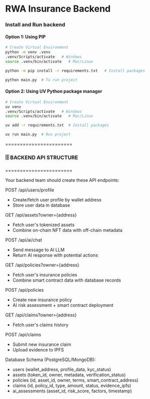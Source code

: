 # RWA Insurance Backend

### Install and Run backend 

#### Option 1: Using PIP
```bash
# Create Virtual Environment
python -m venv .venv
.venv/Scripts/activate   # Windows
source .venv/bin/activate   # Mac/Linux

python -m pip install -r requirements.txt   # Install packages

python main.py  # To run project
```

#### Option 2: Using UV Python package manager
```bash
# Create Virtual Environment
uv venv
.venv/Scripts/activate   # Windows
source .venv/bin/activate   # Mac/Linux

uv add -r requirements.txt  # Install packages

uv run main.py  # Run project 
```

=======================
### 🗄️ BACKEND API STRUCTURE
=======================

Your backend team should create these API endpoints:

POST /api/users/profile
- Create/fetch user profile by wallet address
- Store user data in database

GET /api/assets?owner={address}
- Fetch user's tokenized assets
- Combine on-chain NFT data with off-chain metadata

POST /api/ai/chat
- Send message to AI LLM
- Return AI response with potential actions

GET /api/policies?owner={address}
- Fetch user's insurance policies
- Combine smart contract data with database records

POST /api/policies
- Create new insurance policy
- AI risk assessment + smart contract deployment

GET /api/claims?owner={address}
- Fetch user's claims history

POST /api/claims
- Submit new insurance claim
- Upload evidence to IPFS

Database Schema (PostgreSQL/MongoDB):
- users (wallet_address, profile_data, kyc_status)
- assets (token_id, owner, metadata, verification_status)
- policies (id, asset_id, owner, terms, smart_contract_address)
- claims (id, policy_id, type, amount, status, evidence_ipfs)
- ai_assessments (asset_id, risk_score, factors, timestamp)
